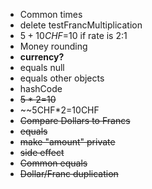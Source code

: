 -	Common times
-	delete testFrancMultiplication
- $5+10CHF=$10 if rate is 2:1
- Money rounding
- **currency?**
- equals null
- equals other objects
- hashCode
- ~~$5*2=$10~~
- ~~5CHF*2=10CHF
- ~~Compare Dollars to Francs~~
- ~~equals~~
- ~~make "amount" private~~
- ~~side effect~~
-	~~Common equals~~
-	~~Dollar/Franc duplication~~

